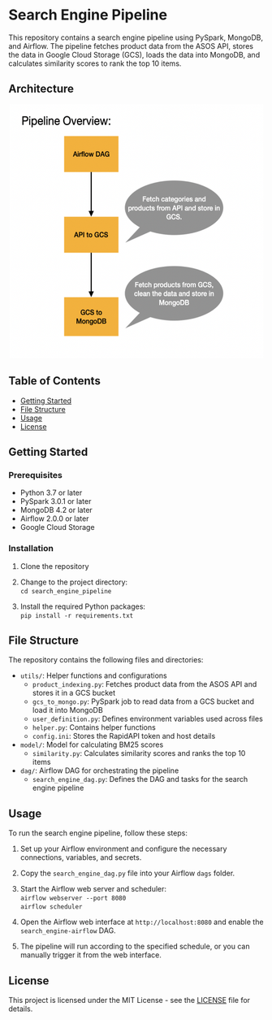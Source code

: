 # Search Engine Pipeline

This repository contains a search engine pipeline using PySpark, MongoDB, and Airflow. The pipeline fetches product data from the ASOS API, stores the data in Google Cloud Storage (GCS), loads the data into MongoDB, and calculates similarity scores to rank the top 10 items.

## Architecture
<p align="center">
  <img src="images/architecture.png" alt="Description of the image" width="500" height="500">
</p>


## Table of Contents

- [Getting Started](#getting-started)
- [File Structure](#file-structure)
- [Usage](#usage)
- [License](#license)

## Getting Started

### Prerequisites

- Python 3.7 or later
- PySpark 3.0.1 or later
- MongoDB 4.2 or later
- Airflow 2.0.0 or later
- Google Cloud Storage

### Installation

1. Clone the repository
2. Change to the project directory:<br>
    `cd search_engine_pipeline`

3. Install the required Python packages:<br>
    `pip install -r requirements.txt`


## File Structure

The repository contains the following files and directories:

- `utils/`: Helper functions and configurations
    - `product_indexing.py`: Fetches product data from the ASOS API and stores it in a GCS bucket
    - `gcs_to_mongo.py`: PySpark job to read data from a GCS bucket and load it into MongoDB
    - `user_definition.py`: Defines environment variables used across files
    - `helper.py`: Contains helper functions
    - `config.ini`: Stores the RapidAPI token and host details
- `model/`: Model for calculating BM25 scores
    - `similarity.py`: Calculates similarity scores and ranks the top 10 items
- `dag/`: Airflow DAG for orchestrating the pipeline
    - `search_engine_dag.py`: Defines the DAG and tasks for the search engine pipeline

## Usage

To run the search engine pipeline, follow these steps:

1. Set up your Airflow environment and configure the necessary connections, variables, and secrets.
2. Copy the `search_engine_dag.py` file into your Airflow `dags` folder.
3. Start the Airflow web server and scheduler:<br>
    `airflow webserver --port 8080`<br>
    `airflow scheduler`

4. Open the Airflow web interface at `http://localhost:8080` and enable the `search_engine-airflow` DAG.
5. The pipeline will run according to the specified schedule, or you can manually trigger it from the web interface.

## License

This project is licensed under the MIT License - see the [LICENSE](https://opensource.org/license/mit/) file for details.